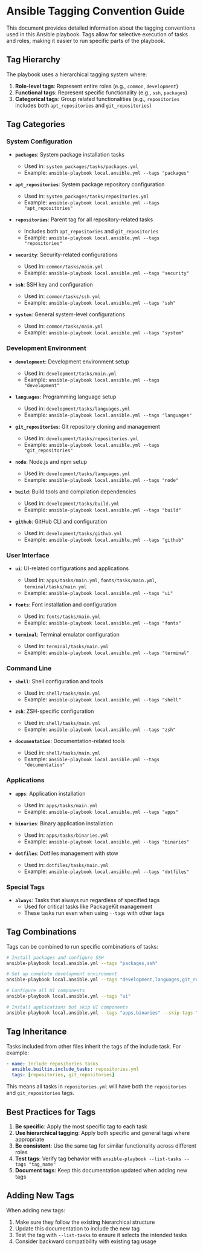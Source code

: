 # Ansible Tagging Convention Guide

This document provides detailed information about the tagging conventions used in this Ansible playbook. Tags allow for selective execution of tasks and roles, making it easier to run specific parts of the playbook.

## Tag Hierarchy

The playbook uses a hierarchical tagging system where:

1. **Role-level tags**: Represent entire roles (e.g., `common`, `development`)
2. **Functional tags**: Represent specific functionality (e.g., `ssh`, `packages`)
3. **Categorical tags**: Group related functionalities (e.g., `repositories` includes both `apt_repositories` and `git_repositories`)

## Tag Categories

### System Configuration
- **`packages`**: System package installation tasks
  - Used in: `system_packages/tasks/packages.yml`
  - Example: `ansible-playbook local.ansible.yml --tags "packages"`

- **`apt_repositories`**: System package repository configuration
  - Used in: `system_packages/tasks/repositories.yml`
  - Example: `ansible-playbook local.ansible.yml --tags "apt_repositories"`

- **`repositories`**: Parent tag for all repository-related tasks
  - Includes both `apt_repositories` and `git_repositories`
  - Example: `ansible-playbook local.ansible.yml --tags "repositories"`

- **`security`**: Security-related configurations
  - Used in: `common/tasks/main.yml`
  - Example: `ansible-playbook local.ansible.yml --tags "security"`

- **`ssh`**: SSH key and configuration
  - Used in: `common/tasks/ssh.yml`
  - Example: `ansible-playbook local.ansible.yml --tags "ssh"`

- **`system`**: General system-level configurations
  - Used in: `common/tasks/main.yml` 
  - Example: `ansible-playbook local.ansible.yml --tags "system"`

### Development Environment
- **`development`**: Development environment setup
  - Used in: `development/tasks/main.yml`
  - Example: `ansible-playbook local.ansible.yml --tags "development"`

- **`languages`**: Programming language setup
  - Used in: `development/tasks/languages.yml`
  - Example: `ansible-playbook local.ansible.yml --tags "languages"`

- **`git_repositories`**: Git repository cloning and management
  - Used in: `development/tasks/repositories.yml`
  - Example: `ansible-playbook local.ansible.yml --tags "git_repositories"`

- **`node`**: Node.js and npm setup
  - Used in: `development/tasks/languages.yml`
  - Example: `ansible-playbook local.ansible.yml --tags "node"`

- **`build`**: Build tools and compilation dependencies
  - Used in: `development/tasks/build.yml`
  - Example: `ansible-playbook local.ansible.yml --tags "build"`

- **`github`**: GitHub CLI and configuration
  - Used in: `development/tasks/github.yml`
  - Example: `ansible-playbook local.ansible.yml --tags "github"`

### User Interface
- **`ui`**: UI-related configurations and applications
  - Used in: `apps/tasks/main.yml`, `fonts/tasks/main.yml`, `terminal/tasks/main.yml`
  - Example: `ansible-playbook local.ansible.yml --tags "ui"`

- **`fonts`**: Font installation and configuration
  - Used in: `fonts/tasks/main.yml`
  - Example: `ansible-playbook local.ansible.yml --tags "fonts"`

- **`terminal`**: Terminal emulator configuration
  - Used in: `terminal/tasks/main.yml`
  - Example: `ansible-playbook local.ansible.yml --tags "terminal"`

### Command Line
- **`shell`**: Shell configuration and tools
  - Used in: `shell/tasks/main.yml`
  - Example: `ansible-playbook local.ansible.yml --tags "shell"`

- **`zsh`**: ZSH-specific configuration
  - Used in: `shell/tasks/main.yml`
  - Example: `ansible-playbook local.ansible.yml --tags "zsh"`

- **`documentation`**: Documentation-related tools
  - Used in: `shell/tasks/main.yml`
  - Example: `ansible-playbook local.ansible.yml --tags "documentation"`

### Applications
- **`apps`**: Application installation
  - Used in: `apps/tasks/main.yml`
  - Example: `ansible-playbook local.ansible.yml --tags "apps"`

- **`binaries`**: Binary application installation
  - Used in: `apps/tasks/binaries.yml`
  - Example: `ansible-playbook local.ansible.yml --tags "binaries"`

- **`dotfiles`**: Dotfiles management with stow
  - Used in: `dotfiles/tasks/main.yml`
  - Example: `ansible-playbook local.ansible.yml --tags "dotfiles"`

### Special Tags
- **`always`**: Tasks that always run regardless of specified tags
  - Used for critical tasks like PackageKit management
  - These tasks run even when using `--tags` with other tags

## Tag Combinations

Tags can be combined to run specific combinations of tasks:

```bash
# Install packages and configure SSH
ansible-playbook local.ansible.yml --tags "packages,ssh"

# Set up complete development environment
ansible-playbook local.ansible.yml --tags "development,languages,git_repositories"

# Configure all UI components
ansible-playbook local.ansible.yml --tags "ui"

# Install applications but skip UI components
ansible-playbook local.ansible.yml --tags "apps,binaries" --skip-tags "ui"
```

## Tag Inheritance

Tasks included from other files inherit the tags of the include task. For example:

```yaml
- name: Include repositories tasks
  ansible.builtin.include_tasks: repositories.yml
  tags: [repositories, git_repositories]
```

This means all tasks in `repositories.yml` will have both the `repositories` and `git_repositories` tags.

## Best Practices for Tags

1. **Be specific**: Apply the most specific tag to each task
2. **Use hierarchical tagging**: Apply both specific and general tags where appropriate
3. **Be consistent**: Use the same tag for similar functionality across different roles
4. **Test tags**: Verify tag behavior with `ansible-playbook --list-tasks --tags "tag_name"`
5. **Document tags**: Keep this documentation updated when adding new tags

## Adding New Tags

When adding new tags:

1. Make sure they follow the existing hierarchical structure
2. Update this documentation to include the new tag
3. Test the tag with `--list-tasks` to ensure it selects the intended tasks
4. Consider backward compatibility with existing tag usage